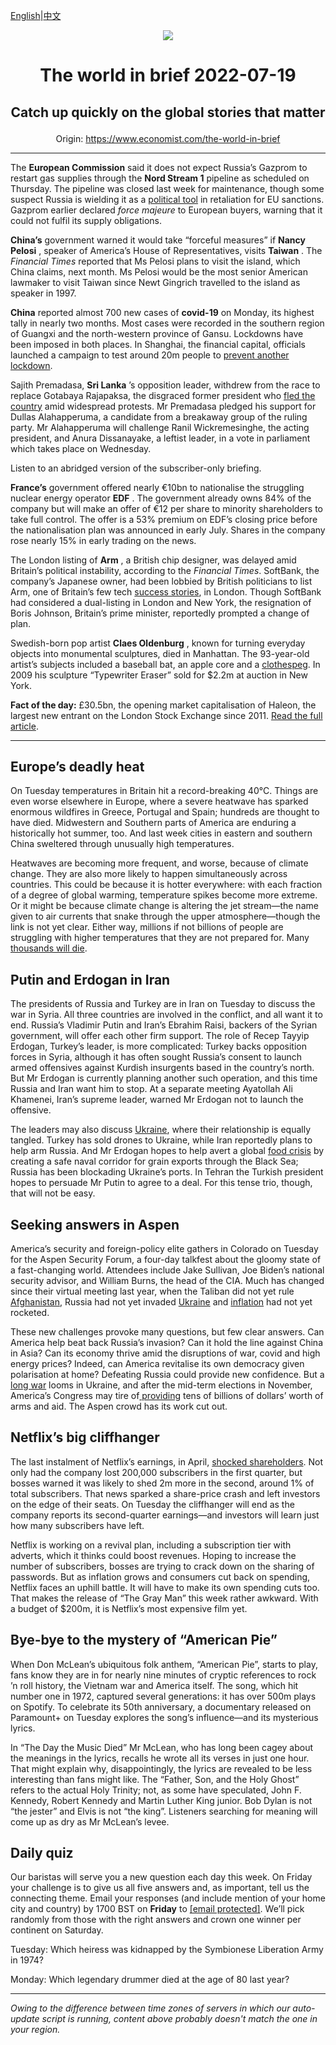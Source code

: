[English](https://github.com/arielherself/espresso/blob/main/README.md)|[中文](https://github-com.translate.goog/arielherself/espresso/blob/main/README.md?_x_tr_sl=en&_x_tr_tl=zh-CN&_x_tr_hl=zh-CN&_x_tr_pto=wapp)

<div align="center"><img src="https://cdn.static-economist.com/sites/all/themes/econfinal/images/svg/logo.svg" align-center /></div>

# <p align="center">The world in brief 2022-07-19</p>

## <p align="center">Catch up quickly on the global stories that matter</p>

<p align="center">Origin: <a href="https://www.economist.com/the-world-in-brief">https://www.economist.com/the-world-in-brief</a><hr>

The **European Commission** said it does not expect Russia’s Gazprom to restart gas supplies through the **Nord Stream 1** pipeline as scheduled on Thursday. The pipeline was closed last week for maintenance, though some suspect Russia is wielding it as a [political tool](https://www.economist.com/europe/2022/07/11/europe-is-preparing-for-russian-gas-to-be-cut-off-this-winter) in retaliation for EU sanctions. Gazprom earlier declared <em>force majeure</em> to European buyers, warning that it could not fulfil its supply obligations.

 **China’s** government warned it would take “forceful measures” if **Nancy Pelosi** , speaker of America’s House of Representatives, visits **Taiwan** . The <em>Financial Times</em> reported that Ms Pelosi plans to visit the island, which China claims, next month. Ms Pelosi would be the most senior American lawmaker to visit Taiwan since Newt Gingrich travelled to the island as speaker in 1997.

 **China** reported almost 700 new cases of **covid-19** on Monday, its highest tally in nearly two months. Most cases were recorded in the southern region of Guangxi and the north-western province of Gansu. Lockdowns have been imposed in both places. In Shanghai, the financial capital, officials launched a campaign to test around 20m people to [prevent another lockdown](https://www.economist.com/finance-and-economics/2022/06/16/in-stamping-out-covid-china-has-stomped-on-confidence).

Sajith Premadasa, **Sri Lanka** ’s opposition leader, withdrew from the race to replace Gotabaya Rajapaksa, the disgraced former president who [fled the country](https://www.economist.com/asia/2022/07/13/sri-lankas-president-flees-leaving-the-country-in-chaos) amid widespread protests. Mr Premadasa pledged his support for Dullas Alahapperuma, a candidate from a breakaway group of the ruling party. Mr Alahapperuma will challenge Ranil Wickremesinghe, the acting president, and Anura Dissanayake, a leftist leader, in a vote in parliament which takes place on Wednesday.

Listen to an abridged version of the subscriber-only briefing.

 **France’s** government offered nearly €10bn to nationalise the struggling nuclear energy operator **EDF** . The government already owns 84% of the company but will make an offer of €12 per share to minority shareholders to take full control. The offer is a 53% premium on EDF’s closing price before the nationalisation plan was announced in early July. Shares in the company rose nearly 15% in early trading on the news.

The London listing of **Arm** , a British chip designer, was delayed amid Britain’s political instability, according to the <em>Financial Times</em>. SoftBank, the company’s Japanese owner, had been lobbied by British politicians to list Arm, one of Britain’s few tech [success stories](https://www.economist.com/business/2022/06/22/why-everyone-wants-arm), in London. Though SoftBank had considered a dual-listing in London and New York, the resignation of Boris Johnson, Britain’s prime minister, reportedly prompted a change of plan.

Swedish-born pop artist **Claes Oldenburg** , known for turning everyday objects into monumental sculptures, died in Manhattan. The 93-year-old artist’s subjects included a baseball bat, an apple core and a [clothespeg](https://www.economist.com/christmas-specials/2016/12/24/a-celebration-of-the-oddly-modern-oddly-mystical-clothespeg). In 2009 his sculpture “Typewriter Eraser” sold for $2.2m at auction in New York. 

 **Fact of the day:** £30.5bn, the opening market capitalisation of Haleon, the largest new entrant on the London Stock Exchange since 2011. [Read the full article](https://www.economist.com/britain/2022/07/18/haleons-listing-shows-the-woes-of-the-london-stock-exchange).

----------

## Europe’s deadly heat

On Tuesday temperatures in Britain hit a record-breaking 40°C. Things are even worse elsewhere in Europe, where a severe heatwave has sparked enormous wildfires in Greece, Portugal and Spain; hundreds are thought to have died. Midwestern and Southern parts of America are enduring a historically hot summer, too. And last week cities in eastern and southern China sweltered through unusually high temperatures.

Heatwaves are becoming more frequent, and worse, because of climate change. They are also more likely to happen simultaneously across countries. This could be because it is hotter everywhere: with each fraction of a degree of global warming, temperature spikes become more extreme. Or it might be because climate change is altering the jet stream—the name given to air currents that snake through the upper atmosphere—though the link is not yet clear. Either way, millions if not billions of people are struggling with higher temperatures that they are not prepared for. Many [thousands will die](https://www.economist.com/leaders/2021/07/03/the-danger-posed-by-heatwaves-deserves-to-be-taken-more-seriously).

## Putin and Erdogan in Iran

The presidents of Russia and Turkey are in Iran on Tuesday to discuss the war in Syria. All three countries are involved in the conflict, and all want it to end. Russia’s Vladimir Putin and Iran’s Ebrahim Raisi, backers of the Syrian government, will offer each other firm support. The role of Recep Tayyip Erdogan, Turkey’s leader, is more complicated: Turkey backs opposition forces in Syria, although it has often sought Russia’s consent to launch armed offensives against Kurdish insurgents based in the country’s north. But Mr Erdogan is currently planning another such operation, and this time Russia and Iran want him to stop. At a separate meeting Ayatollah Ali Khamenei, Iran’s supreme leader, warned Mr Erdogan not to launch the offensive. 

The leaders may also discuss [Ukraine](https://www.economist.com/ukraine-crisis), where their relationship is equally tangled. Turkey has sold drones to Ukraine, while Iran reportedly plans to help arm Russia. And Mr Erdogan hopes to help avert a global [food crisis](https://www.economist.com/leaders/2022/05/19/the-coming-food-catastrophe) by creating a safe naval corridor for grain exports through the Black Sea; Russia has been blockading Ukraine’s ports. In Tehran the Turkish president hopes to persuade Mr Putin to agree to a deal. For this tense trio, though, that will not be easy.

## Seeking answers in Aspen

America’s security and foreign-policy elite gathers in Colorado on Tuesday for the Aspen Security Forum, a four-day talkfest about the gloomy state of a fast-changing world. Attendees include Jake Sullivan, Joe Biden’s national security advisor, and William Burns, the head of the CIA. Much has changed since their virtual meeting last year, when the Taliban did not yet rule [Afghanistan](https://www.economist.com/afghanistan), Russia had not yet invaded [Ukraine](https://www.economist.com/ukraine-crisis) and [inflation](https://www.economist.com/finance-and-economics/2022/07/13/american-inflation-tops-forecasts-yet-again-adding-to-recession-risks) had not yet rocketed.

These new challenges provoke many questions, but few clear answers. Can America help beat back Russia’s invasion? Can it hold the line against China in Asia? Can its economy thrive amid the disruptions of war, covid and high energy prices? Indeed, can America revitalise its own democracy given polarisation at home? Defeating Russia could provide new confidence. But a [long war](https://www.economist.com/leaders/2022/06/30/how-to-win-ukraines-long-war) looms in Ukraine, and after the mid-term elections in November, America’s Congress may tire of[ providing](https://www.economist.com/united-states/2022/07/17/is-america-growing-weary-of-the-long-war-in-ukraine) tens of billions of dollars’ worth of arms and aid. The Aspen crowd has its work cut out.

## Netflix’s big cliffhanger

The last instalment of Netflix’s earnings, in April, [shocked shareholders](https://www.economist.com/business/netflix-sheds-subscribers-and-170bn-in-market-value/21808847). Not only had the company lost 200,000 subscribers in the first quarter, but bosses warned it was likely to shed 2m more in the second, around 1% of total subscribers. That news sparked a share-price crash and left investors on the edge of their seats. On Tuesday the cliffhanger will end as the company reports its second-quarter earnings—and investors will learn just how many subscribers have left.

Netflix is working on a revival plan, including a subscription tier with adverts, which it thinks could boost revenues. Hoping to increase the number of subscribers, bosses are trying to crack down on the sharing of passwords. But as inflation grows and consumers cut back on spending, Netflix faces an uphill battle. It will have to make its own spending cuts too. That makes the release of “The Gray Man” this week rather awkward. With a budget of $200m, it is Netflix’s most expensive film yet.

## Bye-bye to the mystery of “American Pie”

When Don McLean’s ubiquitous folk anthem, “American Pie”, starts to play, fans know they are in for nearly nine minutes of cryptic references to rock ’n roll history, the Vietnam war and America itself. The song, which hit number one in 1972, captured several generations: it has over 500m plays on Spotify. To celebrate its 50th anniversary, a documentary released on Paramount+ on Tuesday explores the song’s influence—and its mysterious lyrics.

In “The Day the Music Died” Mr McLean, who has long been cagey about the meanings in the lyrics, recalls he wrote all its verses in just one hour. That might explain why, disappointingly, the lyrics are revealed to be less interesting than fans might like. The “Father, Son, and the Holy Ghost” refers to the actual Holy Trinity; not, as some have speculated, John F. Kennedy, Robert Kennedy and Martin Luther King junior. Bob Dylan is not “the jester” and Elvis is not “the king”. Listeners searching for meaning will come up as dry as Mr McLean’s levee.

## Daily quiz

Our baristas will serve you a new question each day this week. On Friday your challenge is to give us all five answers and, as important, tell us the connecting theme. Email your responses (and include mention of your home city and country) by 1700 BST on **Friday** to [<span class="__cf_email__" data-cfemail="fcad899586b98f8c8e998f8f93bc999f93929391958f88d29f9391">[email&#160;protected]</span>](https://mail.google.com/mail/?view=cm&amp;fs=1&amp;tf=1&amp;to=QuizEspresso@economist.com). We’ll pick randomly from those with the right answers and crown one winner per continent on Saturday.

Tuesday: Which heiress was kidnapped by the Symbionese Liberation Army in 1974?

Monday: Which legendary drummer died at the age of 80 last year?

----------

*Owing to the difference between time zones of servers in which our auto-update script is running, content above probably doesn't match the one in your region.*
